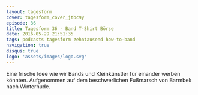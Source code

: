 ```yaml
---
layout: tagesform
cover: tagesform_cover_jtbc9y
episode: 36
title: Tagesform 36 - Band T-Shirt Börse
date: 2016-05-29 21:51:35
tags: podcasts tagesform zehntausend how-to-band
navigation: true
disqus: true
logo: 'assets/images/logo.svg'
---
```


Eine frische Idee wie wir Bands und Kleinkünstler 
für einander werben könnten. Aufgenommen auf dem 
beschwerlichen Fußmarsch von Barmbek nach Winterhude.
